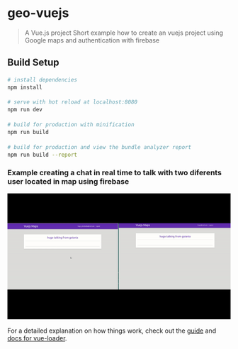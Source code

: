 # geo-vuejs

> A Vue.js project
> Short example how to create an vuejs project using Google maps and authentication with firebase

## Build Setup

``` bash
# install dependencies
npm install

# serve with hot reload at localhost:8080
npm run dev

# build for production with minification
npm run build

# build for production and view the bundle analyzer report
npm run build --report
```


### Example creating a chat in real time to talk with two diferents user located in map using firebase
![](https://github.com/HugoOliveiraThor/vuejs-maps/blob/master/src/assets/readme/chatcrop.gif)


For a detailed explanation on how things work, check out the [guide](http://vuejs-templates.github.io/webpack/) and [docs for vue-loader](http://vuejs.github.io/vue-loader).
